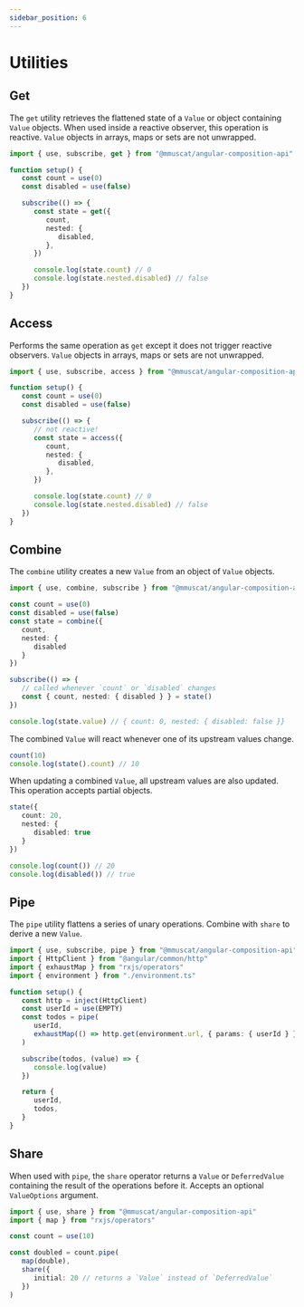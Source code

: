 ```yaml
---
sidebar_position: 6
---
```


# Utilities

## Get

The `get` utility retrieves the flattened state of a `Value` or object containing `Value` objects. When used inside a reactive
observer, this operation is reactive. `Value` objects in arrays, maps or sets are not unwrapped.

```ts title="Example"
import { use, subscribe, get } from "@mmuscat/angular-composition-api"

function setup() {
   const count = use(0)
   const disabled = use(false)

   subscribe(() => {
      const state = get({
         count,
         nested: {
            disabled,
         },
      })

      console.log(state.count) // 0
      console.log(state.nested.disabled) // false
   })
}
```

## Access

Performs the same operation as `get` except it does not trigger reactive observers. `Value` objects in arrays,
maps or sets are not unwrapped.

```ts title="Example"
import { use, subscribe, access } from "@mmuscat/angular-composition-api"

function setup() {
   const count = use(0)
   const disabled = use(false)

   subscribe(() => {
      // not reactive!
      const state = access({
         count,
         nested: {
            disabled,
         },
      })

      console.log(state.count) // 0
      console.log(state.nested.disabled) // false
   })
}
```

## Combine

The `combine` utility creates a new `Value` from an object of `Value` objects.

```ts title="Example"
import { use, combine, subscribe } from "@mmuscat/angular-composition-api"

const count = use(0)
const disabled = use(false)
const state = combine({
   count,
   nested: {
      disabled
   }
})

subscribe(() => {
   // called whenever `count` or `disabled` changes
   const { count, nested: { disabled } } = state() 
})

console.log(state.value) // { count: 0, nested: { disabled: false }}
```

The combined `Value` will react whenever one of its upstream values change.

```ts
count(10)
console.log(state().count) // 10
```

When updating a combined `Value`, all upstream values are also updated. This operation accepts partial objects.

```ts
state({
   count: 20,
   nested: {
      disabled: true
   }
})

console.log(count()) // 20
console.log(disabled()) // true
```

## Pipe

The `pipe` utility flattens a series of unary operations. Combine with `share` to 
derive a new `Value`.

```ts title="Example"
import { use, subscribe, pipe } from "@mmuscat/angular-composition-api"
import { HttpClient } from "@angular/common/http"
import { exhaustMap } from "rxjs/operators"
import { environment } from "./environment.ts"

function setup() {
   const http = inject(HttpClient)
   const userId = use(EMPTY)
   const todos = pipe(
      userId,
      exhaustMap(() => http.get(environment.url, { params: { userId } })),
   )

   subscribe(todos, (value) => {
      console.log(value)
   })

   return {
      userId,
      todos,
   }
}
```

## Share

When used with `pipe`, the `share` operator returns a `Value` or `DeferredValue` containing
the result of the operations before it. Accepts an optional `ValueOptions` argument.

```ts
import { use, share } from "@mmuscat/angular-composition-api"
import { map } from "rxjs/operators"

const count = use(10)

const doubled = count.pipe(
   map(double),
   share({ 
      initial: 20 // returns a `Value` instead of `DeferredValue`
   })
)
```
